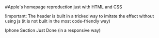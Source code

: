 #Apple´s homepage reproduction just with HTML and CSS

!important: The header is built in a tricked way to imitate the effect without using js (it is not built in the most code-friendly way)

Iphone Section Just Done (in a responsive way)
